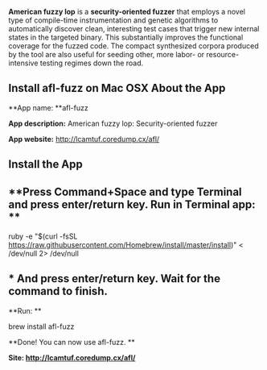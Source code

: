 **American fuzzy lop** is a **security-oriented fuzzer** that employs a novel type of compile-time instrumentation and genetic algorithms to automatically discover clean, interesting test cases that trigger new internal states in the targeted binary. This substantially improves the functional coverage for the fuzzed code. The compact synthesized corpora produced by the tool are also useful for seeding other, more labor- or resource-intensive testing regimes down the road.

## **Install afl-fuzz on Mac OSX About the App**

**App name: **afl-fuzz 

**App description:** American fuzzy lop: Security-oriented fuzzer 

**App website:** http://lcamtuf.coredump.cx/afl/ 

## **Install the App**

## **Press Command+Space and type Terminal and press enter/return key. Run in Terminal app: **

ruby -e "$(curl -fsSL https://raw.githubusercontent.com/Homebrew/install/master/install)" < /dev/null 2> /dev/null 

## * And press enter/return key. Wait for the command to finish. 

**Run: **

brew install afl-fuzz 

**Done! You can now use afl-fuzz. **

**Site: http://lcamtuf.coredump.cx/afl/**
